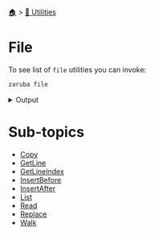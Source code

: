 <!--startTocheader-->
[🏠](../../README.md) > [🔧 Utilities](../README.md)
# File
<!--endTocheader-->

To see list of `file` utilities you can invoke:

<!--startCode-->
```bash
zaruba file
```
 
<details>
<summary>Output</summary>
 
```````
File manipulation utilities

Usage:
  zaruba file [command]

Available Commands:
  copy         copy files/folders recursively
  getLine      Return desired line of a file content
  getLineIndex Get line index from a file content matching the pattern
  insertAfter  Insert newContent to fileName after index
  insertBefore Insert newContent to fileName before index
  list         list files/folders in a path
  read         Read text from file
  replace      Replace fileName content at line index with newContent
  walk         list files/folder in a path, recursively

Flags:
  -h, --help   help for file

Use "zaruba file [command] --help" for more information about a command.
```````
</details>
<!--endCode-->


<!--startTocSubTopic-->
# Sub-topics
* [Copy](copy.md)
* [GetLine](getline.md)
* [GetLineIndex](getlineindex.md)
* [InsertBefore](insertbefore.md)
* [InsertAfter](insertafter.md)
* [List](list.md)
* [Read](read.md)
* [Replace](replace.md)
* [Walk](walk.md)
<!--endTocSubTopic-->